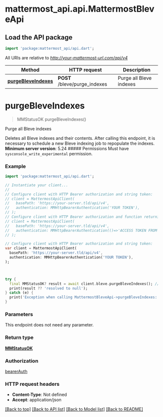 # mattermost_api.api.MattermostBleveApi

## Load the API package
```dart
import 'package:mattermost_api/api.dart';
```

All URIs are relative to *http://your-mattermost-url.com/api/v4*

Method | HTTP request | Description
------------- | ------------- | -------------
[**purgeBleveIndexes**](MattermostBleveApi.md#purgebleveindexes) | **POST** /bleve/purge_indexes | Purge all Bleve indexes


# **purgeBleveIndexes**
> MMStatusOK purgeBleveIndexes()

Purge all Bleve indexes

Deletes all Bleve indexes and their contents. After calling this endpoint, it is necessary to schedule a new Bleve indexing job to repopulate the indexes. __Minimum server version__: 5.24 ##### Permissions Must have `sysconsole_write_experimental` permission. 

### Example
```dart
import 'package:mattermost_api/api.dart';

// Instantiate your client...
//
// Configure client with HTTP Bearer authorization and string token:
// client = MattermostApiClient(
//   basePath: 'https://your-server.tld/api/v4',
//   authentication: MMHttpBearerAuthentication('YOUR TOKEN'),
// );
// Configure client with HTTP Bearer authorization and function returning a string:
// client = MattermostApiClient(
//   basePath: 'https://your-server.tld/api/v4',
//   authentication: MMHttpBearerAuthentication(()=>'ACCESS TOKEN FROM FUNCTION'),
// );

// Configure client with HTTP Bearer authorization and string token:
var client = MattermostApiClient(
  basePath: 'https://your-server.tld/api/v4',
  authentication: MMHttpBearerAuthentication('YOUR TOKEN'),
);



try {
  final MMStatusOK? result = await client.bleve.purgeBleveIndexes(); // await the Future<MMStatusOK?>
  print(result ?? 'resolved to null');
} catch (e) {
  print('Exception when calling MattermostBleveApi->purgeBleveIndexes: $e\n');
}

```

### Parameters
This endpoint does not need any parameter.

### Return type

[**MMStatusOK**](MMStatusOK.md)

### Authorization

[bearerAuth](../GENERATED_README.md#bearerAuth)

### HTTP request headers

 - **Content-Type**: Not defined
 - **Accept**: application/json

[[Back to top]](#) [[Back to API list]](../GENERATED_README.md#documentation-for-api-endpoints) [[Back to Model list]](../GENERATED_README.md#documentation-for-models) [[Back to README]](../GENERATED_README.md)

